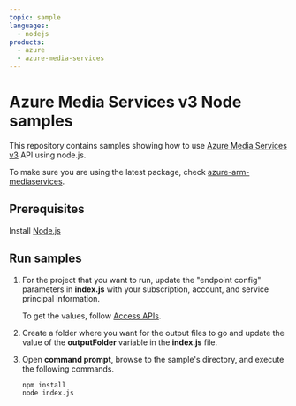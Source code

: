 ```yaml
---
topic: sample
languages:
  - nodejs
products:
  - azure
  - azure-media-services
---
```


# Azure Media Services v3 Node samples

This repository contains samples showing how to use [Azure Media Services v3](https://docs.microsoft.com/azure/media-services/latest/media-services-overview) API using node.js. 

To make sure you are using the latest package, check [azure-arm-mediaservices](https://www.npmjs.com/package/azure-arm-mediaservices).

## Prerequisites

Install [Node.js](https://nodejs.org/en/download/)

## Run samples

1. For the project that you want to run, update the "endpoint config" parameters in **index.js** with your subscription, account, and service principal information.

    To get the values, follow [Access APIs](https://docs.microsoft.com/azure/media-services/latest/access-api-cli-how-to).
2. Create a folder where you want for the output files to go and update the value of the **outputFolder** variable in the **index.js** file.
3. Open **command prompt**, browse to the sample's directory, and execute the following commands.

    ```
    npm install 
    node index.js
    ```

